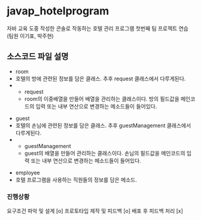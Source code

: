 # javap_hotelprogram
자바 교육 도중 작성한 콘솔로 작동하는 호텔 관리 프로그램
첫번째 팀 프로젝트 연습 (팀원 이기표, 박주현)

## 소스코드 파일 설명
+ room
+ 호텔의 방에 관련된 정보를 담은 클래스. 추후 request 클래스에서 다루게된다.
+ + request
  + room의 이중배열을 만들어 배열을 관리하는 클래스이다. 방의 필드값을 메인코드의 입력 또는 내부 연산으로 변경하는 메소드들이 들어있다.
* guest
* 호텔의 손님에 관련된 정보를 담은 클래스. 추후 guestManagement 클래스에서 다루게된다.
* * guestManagement
  * guest의 배열을 만들어 관리하는 클래스이다. 손님의 필드값을 메인코드의 입력 또는 내부 연산으로 변경하는 메소드들이 들어있다.
- employee
- 호텔 프로그램을 사용하는 직원들의 정보를 담은 메소드.

### 진행상황
요구조건 파악 및 설계 [o]
프로토타입 제작 및 피드백 [o]
배포 후 피드백 처리 [x]
